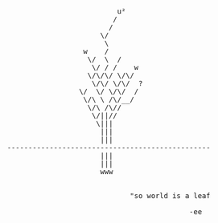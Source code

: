 <pre>





                                                                    π?




                            







 




                                      u²
                                     /
                                    /
                                  \/
                                   \
                              w    /
                               \/  \  /
                                \/ / /    w
                               \/\/\/ \/\/
                                \/\/ \/\/  ?
                             \/  \/ \/\/  /
                              \/\ \ /\/__/
                               \/\ /\// 
                                \/||//
                                 \|||
                                  |||
                                  |||
            --------------------------------------------------------------------------------
                                  |||
                                  |||
                                  www  


                                         "so world is a leaf"

                                                       -ee









                                                                                                             .
</pre>
